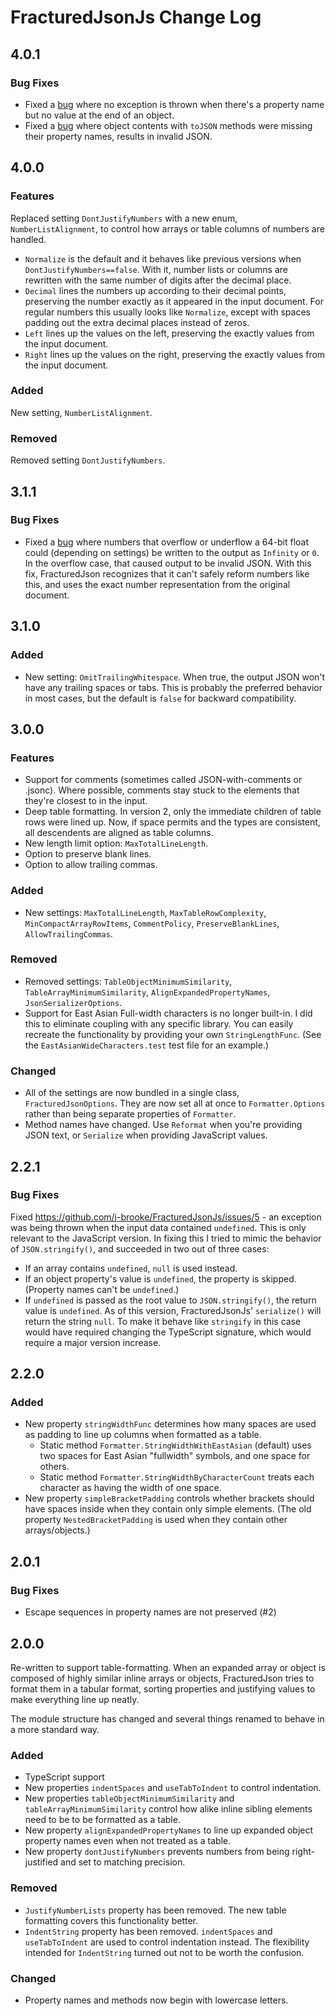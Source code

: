 # FracturedJsonJs Change Log

## 4.0.1

### Bug Fixes 

* Fixed a [bug](https://github.com/j-brooke/FracturedJson/issues/32) where no exception is thrown when there's a property name but no value at the end of an object.
* Fixed a [bug](https://github.com/j-brooke/FracturedJson/issues/31) where object contents with `toJSON` methods were missing their property names, results in invalid JSON.

## 4.0.0

### Features

Replaced setting `DontJustifyNumbers` with a new enum, `NumberListAlignment`, to control how arrays or table columns of numbers are handled.

* `Normalize` is the default and it behaves like previous versions when `DontJustifyNumbers==false`.  With it, number lists or columns are rewritten with the same number of digits after the decimal place.
* `Decimal` lines the numbers up according to their decimal points, preserving the number exactly as it appeared in the input document.  For regular numbers this usually looks like `Normalize`, except with spaces padding out the extra decimal places instead of zeros.
* `Left` lines up the values on the left, preserving the exactly values from the input document.
* `Right` lines up the values on the right, preserving the exactly values from the input document.

### Added

New setting, `NumberListAlignment`.

### Removed

Removed setting `DontJustifyNumbers`.


## 3.1.1

### Bug Fixes

* Fixed a [bug](https://github.com/j-brooke/FracturedJson/issues/27) where numbers that overflow or underflow a 64-bit float could (depending on settings) be written to the output as `Infinity` or `0`.  In the overflow case, that caused output to be invalid JSON.  With this fix, FracturedJson recognizes that it can't safely reform numbers like this, and uses the exact number representation from the original document.


## 3.1.0

### Added

* New setting: `OmitTrailingWhitespace`.  When true, the output JSON won't have any trailing spaces or tabs.  This is probably the preferred behavior in most cases, but the default is `false` for backward compatibility.


## 3.0.0

### Features

* Support for comments (sometimes called JSON-with-comments or .jsonc).  Where possible, comments stay stuck to the elements that they're closest to in the input.
* Deep table formatting.  In version 2, only the immediate children of table rows were lined up.  Now, if space permits and the types are consistent, all descendents are aligned as table columns.
* New length limit option: `MaxTotalLineLength`.
* Option to preserve blank lines.
* Option to allow trailing commas.

### Added

* New settings: `MaxTotalLineLength`, `MaxTableRowComplexity`, `MinCompactArrayRowItems`, `CommentPolicy`, `PreserveBlankLines`, `AllowTrailingCommas`.

### Removed

* Removed settings: `TableObjectMinimumSimilarity`, `TableArrayMinimumSimilarity`, `AlignExpandedPropertyNames`, `JsonSerializerOptions`.
* Support for East Asian Full-width characters is no longer built-in.  I did this to eliminate coupling with any specific library.  You can easily recreate the functionality by providing your own `StringLengthFunc`.  (See the `EastAsianWideCharacters.test` test file for an example.)

### Changed

* All of the settings are now bundled in a single class, `FracturedJsonOptions`.  They are now set all at once to `Formatter.Options` rather than being separate properties of `Formatter`.
* Method names have changed.  Use `Reformat` when you're providing JSON text, or `Serialize` when providing JavaScript values.


## 2.2.1

### Bug Fixes

Fixed https://github.com/j-brooke/FracturedJsonJs/issues/5 - an exception was being thrown when the input data contained `undefined`.  This is only relevant to the JavaScript version.  In fixing this I tried to mimic the behavior of `JSON.stringify()`, and succeeded in two out of three cases:

* If an array contains `undefined`, `null` is used instead.
* If an object property's value is `undefined`, the property is skipped.  (Property names can't be `undefined`.)
* If `undefined` is passed as the root value to `JSON.stringify()`, the return value is `undefined`.  As of this version, FracturedJsonJs' `serialize()` will return the string `null`.  To make it behave like `stringify` in this case would have required changing the TypeScript signature, which would require a major version increase.

## 2.2.0

### Added

* New property `stringWidthFunc` determines how many spaces are used as padding to line up columns when formatted as a table.
    * Static method `Formatter.StringWidthWithEastAsian` (default) uses two spaces for East Asian "fullwidth" symbols, and one space for others.
    * Static method `Formatter.StringWidthByCharacterCount` treats each character as having the width of one space.
* New property `simpleBracketPadding` controls whether brackets should have spaces inside when they contain only simple elements.  (The old property `NestedBracketPadding` is used when they contain other arrays/objects.)

## 2.0.1

### Bug Fixes

* Escape sequences in property names are not preserved (#2)

## 2.0.0

Re-written to support table-formatting.  When an expanded array or object is composed of highly similar inline arrays or objects, FracturedJson tries to format them in a tabular format, sorting properties and justifying values to make everything line up neatly.

The module structure has changed and several things renamed to behave in a more standard way.

### Added

* TypeScript support
* New properties `indentSpaces` and `useTabToIndent` to control indentation.
* New properties `tableObjectMinimumSimilarity` and `tableArrayMinimumSimilarity` control how alike inline sibling elements need to be to be formatted as a table.
* New property `alignExpandedPropertyNames` to line up expanded object property names even when not treated as a table.
* New property `dontJustifyNumbers` prevents numbers from being right-justified and set to matching precision.

### Removed

* `JustifyNumberLists` property has been removed.  The new table formatting covers this functionality better.
* `IndentString` property has been removed.  `indentSpaces` and `useTabToIndent` are used to control indentation instead.  The flexibility intended for `IndentString` turned out not to be worth the confusion.

### Changed

* Property names and methods now begin with lowercase letters.
